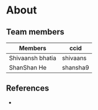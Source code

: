 # About

## Team members

| Members       | ccid |
|--------------|---------------------------------------------------------------|
|Shivaansh bhatia| shivaans|
| ShanShan He|shansha9|

## References
- 
